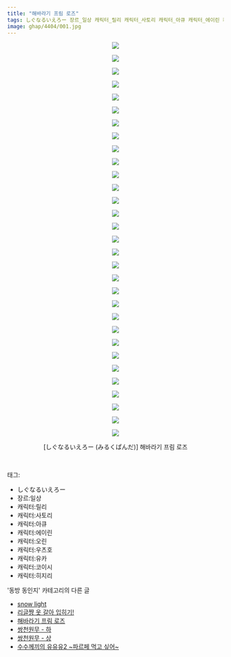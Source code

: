 ```yaml
---
title: "해바라기 프림 로즈"
tags: しぐなるいえろー 장르_일상 캐릭터_릴리 캐릭터_사토리 캐릭터_아큐 캐릭터_에이린 캐릭터_오린 캐릭터_우츠호 캐릭터_유카 캐릭터_코이시 캐릭터_히지리 みるくぱんだ 동방_동인지
image: ghap/4404/001.jpg
---
```

<div class="article">
<p style="text-align: center; clear: none; float: none;"><img src="{{ site.nasurl }}/ghap/4404/001.jpg"/></p>
<p style="text-align: center; clear: none; float: none;"><img src="{{ site.nasurl }}/ghap/4404/002.jpg"/></p>
<p style="text-align: center; clear: none; float: none;"><img src="{{ site.nasurl }}/ghap/4404/003.jpg"/></p>
<p style="text-align: center; clear: none; float: none;"><img src="{{ site.nasurl }}/ghap/4404/004.jpg"/></p>
<p style="text-align: center; clear: none; float: none;"><img src="{{ site.nasurl }}/ghap/4404/005.jpg"/></p>
<p style="text-align: center; clear: none; float: none;"><img src="{{ site.nasurl }}/ghap/4404/006.jpg"/></p>
<p style="text-align: center; clear: none; float: none;"><img src="{{ site.nasurl }}/ghap/4404/007.jpg"/></p>
<p style="text-align: center; clear: none; float: none;"><img src="{{ site.nasurl }}/ghap/4404/008.jpg"/></p>
<p style="text-align: center; clear: none; float: none;"><img src="{{ site.nasurl }}/ghap/4404/009.jpg"/></p>
<p style="text-align: center; clear: none; float: none;"><img src="{{ site.nasurl }}/ghap/4404/010.jpg"/></p>
<p style="text-align: center; clear: none; float: none;"><img src="{{ site.nasurl }}/ghap/4404/011.jpg"/></p>
<p style="text-align: center; clear: none; float: none;"><img src="{{ site.nasurl }}/ghap/4404/012.jpg"/></p>
<p style="text-align: center; clear: none; float: none;"><img src="{{ site.nasurl }}/ghap/4404/013.jpg"/></p>
<p style="text-align: center; clear: none; float: none;"><img src="{{ site.nasurl }}/ghap/4404/014.jpg"/></p>
<p style="text-align: center; clear: none; float: none;"><img src="{{ site.nasurl }}/ghap/4404/015.jpg"/></p>
<p style="text-align: center; clear: none; float: none;"><img src="{{ site.nasurl }}/ghap/4404/016.jpg"/></p>
<p style="text-align: center; clear: none; float: none;"><img src="{{ site.nasurl }}/ghap/4404/017.jpg"/></p>
<p style="text-align: center; clear: none; float: none;"><img src="{{ site.nasurl }}/ghap/4404/018.jpg"/></p>
<p style="text-align: center; clear: none; float: none;"><img src="{{ site.nasurl }}/ghap/4404/019.jpg"/></p>
<p style="text-align: center; clear: none; float: none;"><img src="{{ site.nasurl }}/ghap/4404/020.jpg"/></p>
<p style="text-align: center; clear: none; float: none;"><img src="{{ site.nasurl }}/ghap/4404/021.jpg"/></p>
<p style="text-align: center; clear: none; float: none;"><img src="{{ site.nasurl }}/ghap/4404/022.jpg"/></p>
<p style="text-align: center; clear: none; float: none;"><img src="{{ site.nasurl }}/ghap/4404/023.jpg"/></p>
<p style="text-align: center; clear: none; float: none;"><img src="{{ site.nasurl }}/ghap/4404/024.jpg"/></p>
<p style="text-align: center; clear: none; float: none;"><img src="{{ site.nasurl }}/ghap/4404/025.jpg"/></p>
<p style="text-align: center; clear: none; float: none;"><img src="{{ site.nasurl }}/ghap/4404/026.jpg"/></p>
<p style="text-align: center; clear: none; float: none;"><img src="{{ site.nasurl }}/ghap/4404/027.jpg"/></p>
<p style="text-align: center; clear: none; float: none;"><img src="{{ site.nasurl }}/ghap/4404/028.jpg"/></p>
<p style="text-align: center; clear: none; float: none;"><img src="{{ site.nasurl }}/ghap/4404/029.jpg"/></p>
<p style="text-align: center; clear: none; float: none;"><img src="{{ site.nasurl }}/ghap/4404/030.jpg"/></p>
<p style="text-align: center; clear: none; float: none;"><img src="{{ site.nasurl }}/ghap/4404/031.jpg"/></p>
<p style="text-align: center; clear: none; float: none;">[しぐなるいえろー (みるくぱんだ)] 해바라기 프림 로즈</p>
<p><br/></p>
</div><div class="tagTrail">
<p>태그: </p>
<ul>
<li>しぐなるいえろー</li>
<li>장르:일상</li>
<li>캐릭터:릴리</li>
<li>캐릭터:사토리</li>
<li>캐릭터:아큐</li>
<li>캐릭터:에이린</li>
<li>캐릭터:오린</li>
<li>캐릭터:우츠호</li>
<li>캐릭터:유카</li>
<li>캐릭터:코이시</li>
<li>캐릭터:히지리</li>
</ul>
</div><div class="another">
<p>'동방 동인지' 카테고리의 다른 글</p>
<ul>
<li><a href="/2018-06-08-ghap_4408">snow light</a></li>
<li><a href="/2018-06-08-ghap_4405">리글쨩 옷 갈아 입히기!</a></li>
<li><a href="/2018-06-08-ghap_4404">해바라기 프림 로즈</a></li>
<li><a href="/2018-06-08-ghap_4403">쌍천원무 - 하</a></li>
<li><a href="/2018-06-08-ghap_4402">쌍천원무 - 상</a></li>
<li><a href="/2018-06-07-ghap_4401">수수께끼의 유유유2 ~파르페 먹고 싶어~</a></li>
</ul>
</div><div class="cb_module cb_fluid">
<div class="cb_wrt cb_profile">
</div><!-- commentList close -->
</div>